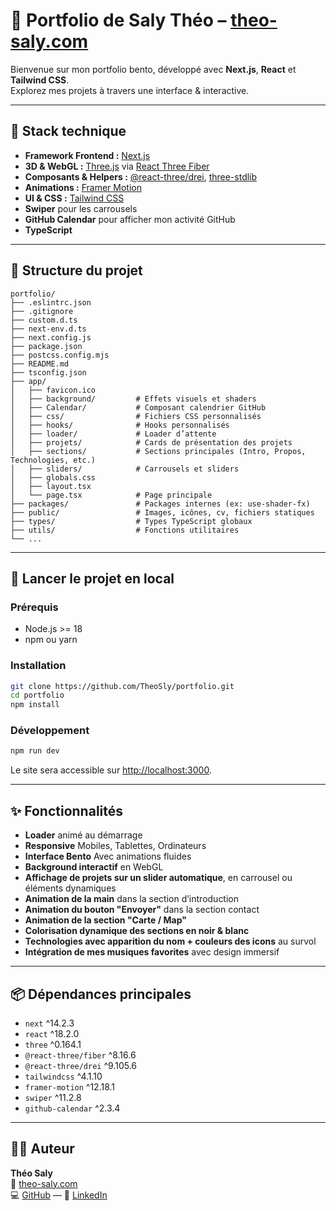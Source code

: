 # 🚀 Portfolio de Saly Théo – [theo-saly.com](https://theo-saly.com/)

Bienvenue sur mon portfolio bento, développé avec **Next.js**, **React** et **Tailwind CSS**.  
Explorez mes projets à travers une interface & interactive.

---

## 🧱 Stack technique

- **Framework Frontend :** [Next.js](https://nextjs.org/)
- **3D & WebGL :** [Three.js](https://threejs.org/) via [React Three Fiber](https://docs.pmnd.rs/react-three-fiber/)
- **Composants & Helpers :** [@react-three/drei](https://github.com/pmndrs/drei), [three-stdlib](https://github.com/pmndrs/three-stdlib)
- **Animations :** [Framer Motion](https://www.framer.com/motion/)
- **UI & CSS :** [Tailwind CSS](https://tailwindcss.com/)
- **Swiper** pour les carrousels
- **GitHub Calendar** pour afficher mon activité GitHub
- **TypeScript** 

---

## 📁 Structure du projet

```
portfolio/
├── .eslintrc.json
├── .gitignore
├── custom.d.ts
├── next-env.d.ts
├── next.config.js
├── package.json
├── postcss.config.mjs
├── README.md
├── tsconfig.json
├── app/
│   ├── favicon.ico
│   ├── background/         # Effets visuels et shaders
│   ├── Calendar/           # Composant calendrier GitHub
│   ├── css/                # Fichiers CSS personnalisés
│   ├── hooks/              # Hooks personnalisés
│   ├── loader/             # Loader d’attente
│   ├── projets/            # Cards de présentation des projets
│   ├── sections/           # Sections principales (Intro, Propos, Technologies, etc.)
│   ├── sliders/            # Carrousels et sliders
│   ├── globals.css
│   ├── layout.tsx
│   └── page.tsx            # Page principale
├── packages/               # Packages internes (ex: use-shader-fx)
├── public/                 # Images, icônes, cv, fichiers statiques
├── types/                  # Types TypeScript globaux
├── utils/                  # Fonctions utilitaires
└── ...
```

---

## 🚀 Lancer le projet en local

### Prérequis

- Node.js >= 18
- npm ou yarn

### Installation

```bash
git clone https://github.com/TheoSly/portfolio.git
cd portfolio
npm install
```

### Développement

```bash
npm run dev
```

Le site sera accessible sur [http://localhost:3000](http://localhost:3000).

---

## ✨ Fonctionnalités

- **Loader** animé au démarrage
- **Responsive** Mobiles, Tablettes, Ordinateurs
- **Interface Bento** Avec animations fluides
- **Background interactif** en WebGL
- **Affichage de projets sur un slider automatique**, en carrousel ou éléments dynamiques
- **Animation de la main** dans la section d’introduction
- **Animation du bouton "Envoyer"** dans la section contact
- **Animation de la section "Carte / Map"**
- **Colorisation dynamique des sections en noir & blanc**
- **Technologies avec apparition du nom + couleurs des icons** au survol
- **Intégration de mes musiques favorites** avec design immersif


---

## 📦 Dépendances principales

- `next` ^14.2.3
- `react` ^18.2.0
- `three` ^0.164.1
- `@react-three/fiber` ^8.16.6
- `@react-three/drei` ^9.105.6
- `tailwindcss` ^4.1.10
- `framer-motion` ^12.18.1
- `swiper` ^11.2.8
- `github-calendar` ^2.3.4

---

## 👨‍💻 Auteur

**Théo Saly**  
💼 [theo-saly.com](https://theo-saly.com/)  
💻 [GitHub](https://github.com/TheoSly/) — 🔗 [LinkedIn](https://www.linkedin.com/in/theo-saly)